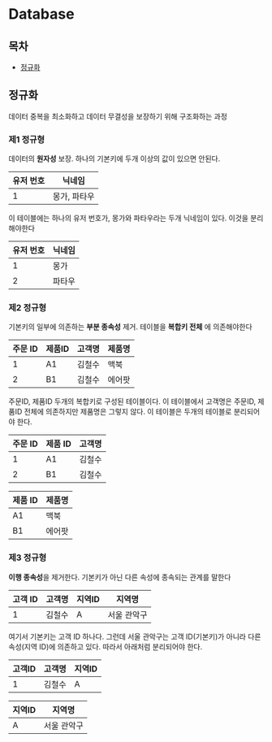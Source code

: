 # Database

## 목차

- [정규화](#정규화)

## 정규화

데이터 중복을 최소화하고 데이터 무결성을 보장하기 위해 구조화하는 과정

### 제1 정규형 

데이터의 **원자성** 보장. 하나의 기본키에 두개 이상의 값이 있으면 안된다. 

|유저 번호|닉네임|
|-|-|
|1|몽가, 파타우| 

이 테이블에는 하나의 유저 번호가, 몽가와 파타우라는 두개 닉네임이 있다. 이것을 분리해야한다

|유저 번호|닉네임|
|-|-|
|1|몽가|
|2|파타우

### 제2 정규형

기본키의 일부에 의존하는 **부분 종속성** 제거. 테이블을 **복합키 전체** 에 의존해야한다

|주문 ID|제품ID|고객명|제품명|
|-|-|-|-|
|1|A1|김철수|맥북|
|2|B1|김철수|에어팟 

주문ID, 제품ID 두개의 복합키로 구성된 테이블이다. 이 테이블에서 고객명은 주문ID, 제품ID 전체에 의존하지만 제품명은 그렇지 않다. 이 테이블은 두개의 테이블로 분리되어야 한다. 

|주문 ID|제품 ID|고객명|
|-|-|-|
|1|A1|김철수|
|2|B1|김철수|

|제품 ID|제품명|
|-|-|
|A1|맥북|
|B1|에어팟

### 제3 정규형

**이행 종속성**을 제거한다. 기본키가 아닌 다른 속성에 종속되는 관계를 말한다

|고객 ID|고객명|지역ID|지역명| 
|-|-|-|-|
|1|김철수|A|서울 관악구| 

여기서 기본키는 고객 ID 하나다. 그런데 서울 관악구는 고객 ID(기본키)가 아니라 다른 속성(지역 ID)에 의존하고 있다. 따라서 아래처럼 분리되어야 한다. 

|고객ID|고객명|지역ID| 
|-|-|-|
|1|김철수|A| 

|지역ID|지역명|
|-|-|
|A|서울 관악구

